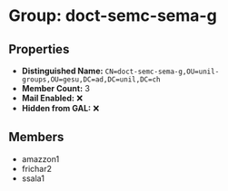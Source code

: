 # Group: doct-semc-sema-g

## Properties

- **Distinguished Name:** `CN=doct-semc-sema-g,OU=unil-groups,OU=gesu,DC=ad,DC=unil,DC=ch`
- **Member Count:** 3
- **Mail Enabled:** ❌
- **Hidden from GAL:** ❌

## Members

- amazzon1
- frichar2
- ssala1
